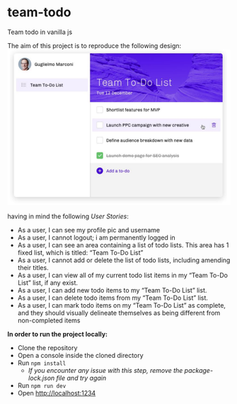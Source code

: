 # team-todo
Team todo in vanilla js

The aim of this project is to reproduce the following design:
![Prototype design](https://raw.githubusercontent.com/inigotoro/team-todo/master/team-todo-prototype.PNG)

having in mind the following *User Stories*:
* As a user, I can see my profile pic and username
* As a user, I cannot logout; i am permanently logged in
* As a user, I can see an area containing a list of todo lists. This area has 1 fixed list,
which is titled: “Team To-Do List”
* As a user, I cannot add or delete the list of todo lists, including amending their titles.
* As a user, I can view all of my current todo list items in my “Team To-Do List” list, if
any exist.
* As a user, I can add new todo items to my “Team To-Do List” list.
* As a user, I can delete todo items from my “Team To-Do List” list.
* As a user, I can mark todo items on my “Team To-Do List” as complete, and they
should visually delineate themselves as being different from non-completed items


**In order to run the project locally:**
* Clone the repository
* Open a console inside the cloned directory
* Run `npm install`
  * *If you encounter any issue with this step, remove the package-lock.json file and try again*
* Run `npm run dev`
* Open [http://localhost:1234](http://localhost:1234)
